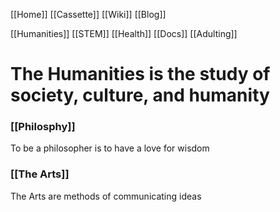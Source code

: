 [[Home]]
[[Cassette]]
[[Wiki]]
[[Blog]]

[[Humanities]]
[[STEM]]
[[Health]]
[[Docs]]
[[Adulting]]

# The Humanities is the study of society, culture, and humanity

### [[Philosphy]]
To be a philosopher is to have a love for wisdom

### [[The Arts]]
The Arts are methods of communicating ideas